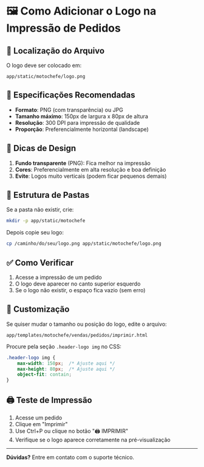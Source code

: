 # 🖼️ Como Adicionar o Logo na Impressão de Pedidos

## 📍 Localização do Arquivo

O logo deve ser colocado em:
```
app/static/motochefe/logo.png
```

## 📐 Especificações Recomendadas

- **Formato**: PNG (com transparência) ou JPG
- **Tamanho máximo**: 150px de largura x 80px de altura
- **Resolução**: 300 DPI para impressão de qualidade
- **Proporção**: Preferencialmente horizontal (landscape)

## 🎨 Dicas de Design

1. **Fundo transparente** (PNG): Fica melhor na impressão
2. **Cores**: Preferencialmente em alta resolução e boa definição
3. **Evite**: Logos muito verticais (podem ficar pequenos demais)

## 📂 Estrutura de Pastas

Se a pasta não existir, crie:

```bash
mkdir -p app/static/motochefe
```

Depois copie seu logo:
```bash
cp /caminho/do/seu/logo.png app/static/motochefe/logo.png
```

## ✅ Como Verificar

1. Acesse a impressão de um pedido
2. O logo deve aparecer no canto superior esquerdo
3. Se o logo não existir, o espaço fica vazio (sem erro)

## 🔧 Customização

Se quiser mudar o tamanho ou posição do logo, edite o arquivo:
```
app/templates/motochefe/vendas/pedidos/imprimir.html
```

Procure pela seção `.header-logo img` no CSS:
```css
.header-logo img {
    max-width: 150px;  /* Ajuste aqui */
    max-height: 80px;  /* Ajuste aqui */
    object-fit: contain;
}
```

## 🖨️ Teste de Impressão

1. Acesse um pedido
2. Clique em "Imprimir"
3. Use Ctrl+P ou clique no botão "🖨️ IMPRIMIR"
4. Verifique se o logo aparece corretamente na pré-visualização

---

**Dúvidas?** Entre em contato com o suporte técnico.
